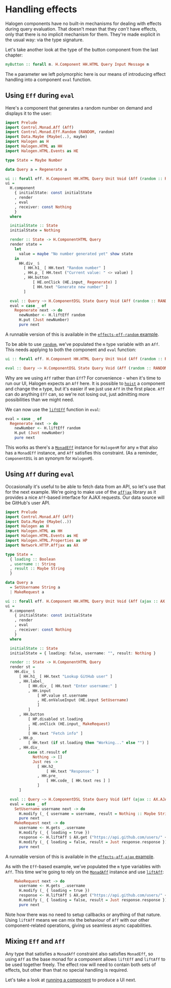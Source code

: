# Handling effects

Halogen components have no built-in mechanisms for dealing with effects during query evaluation. That doesn't mean that they _can't_ have effects, only that there is no implicit mechanism for them. They're made explicit in the usual way: via the type signature.

Let's take another look at the type of the button component from the last chapter:

``` purescript
myButton :: forall m. H.Component HH.HTML Query Input Message m
```

The `m` parameter we left polymorphic here is our means of introducing effect handling into a component `eval` function.

## Using `Eff` during `eval`

Here's a component that generates a random number on demand and displays it to the user:

``` purescript
import Prelude
import Control.Monad.Aff (Aff)
import Control.Monad.Eff.Random (RANDOM, random)
import Data.Maybe (Maybe(..), maybe)
import Halogen as H
import Halogen.HTML as HH
import Halogen.HTML.Events as HE

type State = Maybe Number

data Query a = Regenerate a

ui :: forall eff. H.Component HH.HTML Query Unit Void (Aff (random :: RANDOM | eff))
ui =
  H.component
    { initialState: const initialState
    , render
    , eval
    , receiver: const Nothing
    }
  where

  initialState :: State
  initialState = Nothing

  render :: State -> H.ComponentHTML Query
  render state =
    let
      value = maybe "No number generated yet" show state
    in
      HH.div_ $
        [ HH.h1_ [ HH.text "Random number" ]
        , HH.p_ [ HH.text ("Current value: " <> value) ]
        , HH.button
            [ HE.onClick (HE.input_ Regenerate) ]
            [ HH.text "Generate new number" ]
        ]

  eval :: Query ~> H.ComponentDSL State Query Void (Aff (random :: RANDOM | eff))
  eval = case _ of
    Regenerate next -> do
      newNumber <- H.liftEff random
      H.put (Just newNumber)
      pure next
```

A runnable version of this is available in the [`effects-eff-random` example](../examples/effects-eff-random/).

To be able to use [`random`][Control.Monad.Eff.Random.random], we've populated the `m` type variable with an `Aff`. This needs applying to both the component and `eval` function:

``` purescript
ui :: forall eff. H.Component HH.HTML Query Unit Void (Aff (random :: RANDOM | eff))

eval :: Query ~> H.ComponentDSL State Query Void (Aff (random :: RANDOM | eff))
```

Why are we using `Aff` rather than `Eff`? For convenience - when it's time to run our UI, Halogen expects an `Aff` here. It is possible to [`hoist`][Halogen.Component.hoist] a component and change the `m` type, but it's easier if we just use `Aff` in the first place. `Aff` can do anything `Eff` can, so we're not losing out, just admitting more possibilities than we might need.

We can now use the [`liftEff`][Control.Monad.Eff.Class.liftEff] function in `eval`:

``` purescript
eval = case _ of
  Regenerate next -> do
    newNumber <- H.liftEff random
    H.put (Just newNumber)
    pure next
```

This works as there's a [`MonadEff`][Control.Monad.Eff.Class.MonadEff] instance for `HalogenM` for any `m` that also has a `MonadEff` instance, and `Aff` satisfies this constraint. (As a reminder, `ComponentDSL` is an synonym for `HalogenM`).

## Using `Aff` during `eval`

Occasionally it's useful to be able to fetch data from an API, so let's use that for the next example. We're going to make use of the [`affjax`][purescript-affjax] library as it provides a nice `Aff`-based interface for AJAX requests. Our data source will be GitHub's user API.

``` purescript
import Prelude
import Control.Monad.Aff (Aff)
import Data.Maybe (Maybe(..))
import Halogen as H
import Halogen.HTML as HH
import Halogen.HTML.Events as HE
import Halogen.HTML.Properties as HP
import Network.HTTP.Affjax as AX

type State =
  { loading :: Boolean
  , username :: String
  , result :: Maybe String
  }

data Query a
  = SetUsername String a
  | MakeRequest a

ui :: forall eff. H.Component HH.HTML Query Unit Void (Aff (ajax :: AX.AJAX | eff))
ui =
  H.component
    { initialState: const initialState
    , render
    , eval
    , receiver: const Nothing
    }
  where

  initialState :: State
  initialState = { loading: false, username: "", result: Nothing }

  render :: State -> H.ComponentHTML Query
  render st =
    HH.div_ $
      [ HH.h1_ [ HH.text "Lookup GitHub user" ]
      , HH.label_
          [ HH.div_ [ HH.text "Enter username:" ]
          , HH.input
              [ HP.value st.username
              , HE.onValueInput (HE.input SetUsername)
              ]
          ]
      , HH.button
          [ HP.disabled st.loading
          , HE.onClick (HE.input_ MakeRequest)
          ]
          [ HH.text "Fetch info" ]
      , HH.p_
          [ HH.text (if st.loading then "Working..." else "") ]
      , HH.div_
          case st.result of
            Nothing -> []
            Just res ->
              [ HH.h2_
                  [ HH.text "Response:" ]
              , HH.pre_
                  [ HH.code_ [ HH.text res ] ]
              ]
      ]

  eval :: Query ~> H.ComponentDSL State Query Void (Aff (ajax :: AX.AJAX | eff))
  eval = case _ of
    SetUsername username next -> do
      H.modify (_ { username = username, result = Nothing :: Maybe String })
      pure next
    MakeRequest next -> do
      username <- H.gets _.username
      H.modify (_ { loading = true })
      response <- H.liftAff $ AX.get ("https://api.github.com/users/" <> username)
      H.modify (_ { loading = false, result = Just response.response })
      pure next

```

A runnable version of this is available in the [`effects-aff-ajax` example](../examples/effects-aff-ajax/).

As with the `Eff`-based example, we've populated the `m` type variables with `Aff`. This time we're going to rely on the [`MonadAff`][Control.Monad.Aff.Class.MonadAff] instance and use [`liftAff`][Control.Monad.Aff.Class.liftAff]:

``` purescript
    MakeRequest next -> do
      username <- H.gets _.username
      H.modify (_ { loading = true })
      response <- H.liftAff $ AX.get ("https://api.github.com/users/" <> username)
      H.modify (_ { loading = false, result = Just response.response })
      pure next
```

Note how there was no need to setup callbacks or anything of that nature. Using `liftAff` means we can mix the behaviour of `Aff` with our other component-related operations, giving us seamless async capabilities.

## Mixing `Eff` and `Aff`

Any type that satisfies a `MonadAff` constraint also satisfies `MonadEff`, so using `Aff` as the base monad for a component allows `liftEff` and `liftAff` to be used together freely. The effect row will need to contain both sets of effects, but other than that no special handling is required.

Let's take a look at [running a component][running-components] to produce a UI next.

[purescript-affjax]: https://pursuit.purescript.org/packages/purescript-affjax "purescript-affjax"

[Control.Monad.Aff.Class.liftAff]: https://pursuit.purescript.org/packages/purescript-aff/2.0.2/docs/Control.Monad.Aff.Class#v:liftAff "Control.Monad.Aff.Class.liftAff"
[Control.Monad.Aff.Class.MonadAff]: https://pursuit.purescript.org/packages/purescript-aff/2.0.2/docs/Control.Monad.Aff.Class#t:MonadAff "Control.Monad.Aff.Class.MonadAff"
[Control.Monad.Eff.Class.liftEff]: https://pursuit.purescript.org/packages/purescript-eff/2.0.0/docs/Control.Monad.Eff.Class#v:liftEff "Control.Monad.Eff.Class.liftEff"
[Control.Monad.Eff.Class.MonadEff]: https://pursuit.purescript.org/packages/purescript-eff/2.0.0/docs/Control.Monad.Eff.Class#t:MonadEff "Control.Monad.Eff.Class.MonadEff"
[Control.Monad.Eff.Random.random]: https://pursuit.purescript.org/packages/purescript-random/2.0.0/docs/Control.Monad.Eff.Random#v:random "Control.Monad.Eff.Random.random"
[Halogen.Component.hoist]: https:///docs/Halogen.Component#v:hoist "Halogen.Component.hoist"

[running-components]: 4%20-%20Running%20a%20component.md "Running a component"
